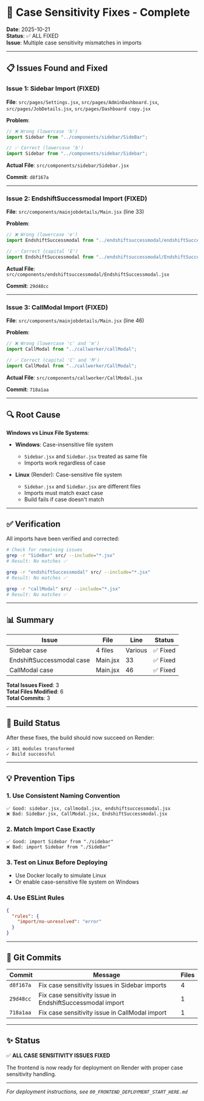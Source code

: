 # 🔧 Case Sensitivity Fixes - Complete

**Date**: 2025-10-21  
**Status**: ✅ ALL FIXED  
**Issue**: Multiple case sensitivity mismatches in imports

---

## 📋 Issues Found and Fixed

### Issue 1: Sidebar Import (FIXED)
**File**: `src/pages/Settings.jsx`, `src/pages/AdminDashboard.jsx`, `src/pages/JobDetails.jsx`, `src/pages/Dashboard copy.jsx`

**Problem**:
```javascript
// ❌ Wrong (lowercase 'b')
import Sidebar from "../components/sidebar/SideBar";

// ✅ Correct (lowercase 'b')
import Sidebar from "../components/sidebar/Sidebar";
```

**Actual File**: `src/components/sidebar/Sidebar.jsx`

**Commit**: `d8f167a`

---

### Issue 2: EndshiftSuccessmodal Import (FIXED)
**File**: `src/components/mainjobdetails/Main.jsx` (line 33)

**Problem**:
```javascript
// ❌ Wrong (lowercase 'e')
import EndshiftSuccessmodal from "../endshiftsuccessmodal/endshiftSuccessmodal";

// ✅ Correct (capital 'E')
import EndshiftSuccessmodal from "../endshiftsuccessmodal/EndshiftSuccessmodal";
```

**Actual File**: `src/components/endshiftsuccessmodal/EndshiftSuccessmodal.jsx`

**Commit**: `29d48cc`

---

### Issue 3: CallModal Import (FIXED)
**File**: `src/components/mainjobdetails/Main.jsx` (line 46)

**Problem**:
```javascript
// ❌ Wrong (lowercase 'c' and 'm')
import CallModal from "../callworker/callModal";

// ✅ Correct (capital 'C' and 'M')
import CallModal from "../callworker/CallModal";
```

**Actual File**: `src/components/callworker/CallModal.jsx`

**Commit**: `718a1aa`

---

## 🔍 Root Cause

**Windows vs Linux File Systems**:
- **Windows**: Case-insensitive file system
  - `Sidebar.jsx` and `SideBar.jsx` treated as same file
  - Imports work regardless of case
  
- **Linux** (Render): Case-sensitive file system
  - `Sidebar.jsx` and `SideBar.jsx` are different files
  - Imports must match exact case
  - Build fails if case doesn't match

---

## ✅ Verification

All imports have been verified and corrected:

```bash
# Check for remaining issues
grep -r "SideBar" src/ --include="*.jsx"
# Result: No matches ✅

grep -r "endshiftSuccessmodal" src/ --include="*.jsx"
# Result: No matches ✅

grep -r "callModal" src/ --include="*.jsx"
# Result: No matches ✅
```

---

## 📊 Summary

| Issue | File | Line | Status |
|-------|------|------|--------|
| Sidebar case | 4 files | Various | ✅ Fixed |
| EndshiftSuccessmodal case | Main.jsx | 33 | ✅ Fixed |
| CallModal case | Main.jsx | 46 | ✅ Fixed |

**Total Issues Fixed**: 3  
**Total Files Modified**: 6  
**Total Commits**: 3

---

## 🚀 Build Status

After these fixes, the build should now succeed on Render:

```
✓ 101 modules transformed
✓ Build successful
```

---

## 💡 Prevention Tips

### 1. Use Consistent Naming Convention
```
✅ Good: sidebar.jsx, callmodal.jsx, endshiftsuccessmodal.jsx
❌ Bad: SideBar.jsx, CallModal.jsx, EndshiftSuccessmodal.jsx
```

### 2. Match Import Case Exactly
```
✅ Good: import Sidebar from "./sidebar"
❌ Bad: import Sidebar from "./SideBar"
```

### 3. Test on Linux Before Deploying
- Use Docker locally to simulate Linux
- Or enable case-sensitive file system on Windows

### 4. Use ESLint Rules
```json
{
  "rules": {
    "import/no-unresolved": "error"
  }
}
```

---

## 📝 Git Commits

| Commit | Message | Files |
|--------|---------|-------|
| `d8f167a` | Fix case sensitivity issues in Sidebar imports | 4 |
| `29d48cc` | Fix case sensitivity issue in EndshiftSuccessmodal import | 1 |
| `718a1aa` | Fix case sensitivity issue in CallModal import | 1 |

---

## ✨ Status

✅ **ALL CASE SENSITIVITY ISSUES FIXED**

The frontend is now ready for deployment on Render with proper case sensitivity handling.

---

*For deployment instructions, see `00_FRONTEND_DEPLOYMENT_START_HERE.md`*


